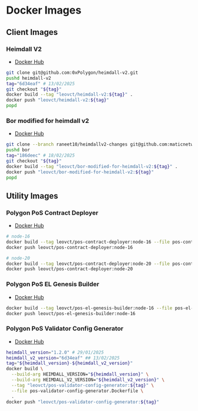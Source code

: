 # Docker Images

## Client Images

### Heimdall V2

- [Docker Hub](https://hub.docker.com/r/leovct/heimdall-v2)

```bash
git clone git@github.com:0xPolygon/heimdall-v2.git
pushd heimdall-v2
tag="6d34eaf" # 13/02/2025
git checkout "${tag}"
docker build --tag "leovct/heimdall-v2:${tag}" .
docker push "leovct/heimdall-v2:${tag}"
popd
```

### Bor modified for heimdall v2

- [Docker Hub](https://hub.docker.com/r/leovct/bor-modified-for-heimdall-v2)

```bash
git clone --branch raneet10/heimdallv2-changes git@github.com:maticnetwork/bor.git
pushd bor
tag="186deec" # 18/02/2025
git checkout "${tag}"
docker build --tag "leovct/bor-modified-for-heimdall-v2:${tag}" .
docker push "leovct/bor-modified-for-heimdall-v2:${tag}"
popd
```

## Utility Images

### Polygon PoS Contract Deployer

- [Docker Hub](https://hub.docker.com/r/leovct/pos-contract-deployer)

```bash
# node-16
docker build --tag leovct/pos-contract-deployer:node-16 --file pos-contract-deployer-node-16.Dockerfile .
docker push leovct/pos-contract-deployer:node-16

# node-20
docker build --tag leovct/pos-contract-deployer:node-20 --file pos-contract-deployer-node-20.Dockerfile .
docker push leovct/pos-contract-deployer:node-20
```

### Polygon PoS EL Genesis Builder

- [Docker Hub](https://hub.docker.com/r/leovct/pos-el-genesis-builder)

```bash
docker build --tag leovct/pos-el-genesis-builder:node-16 --file pos-el-genesis-builder.Dockerfile .
docker push leovct/pos-el-genesis-builder:node-16
```

### Polygon PoS Validator Config Generator

- [Docker Hub](https://hub.docker.com/r/leovct/pos-validator-config-generator)

```bash
heimdall_version="1.2.0" # 29/01/2025
heimdall_v2_version="6d34eaf" ## 13/02/2025
tag="${heimdall_version}-${heimdall_v2_version}"
docker build \
  --build-arg HEIMDALL_VERSION="${heimdall_version}" \
  --build-arg HEIMDALL_V2_VERSION="${heimdall_v2_version}" \
  --tag "leovct/pos-validator-config-generator:${tag}" \
  --file pos-validator-config-generator.Dockerfile \
  .
docker push "leovct/pos-validator-config-generator:${tag}"
```

